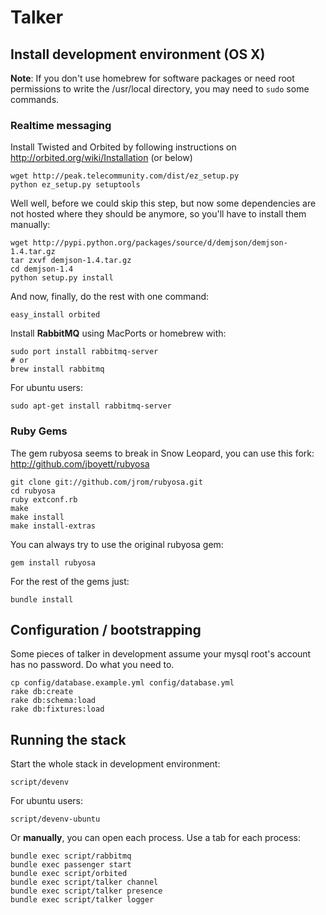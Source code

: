 # Talker

## Install development environment (OS X)

**Note**: If you don't use homebrew for software packages or need root permissions to write the /usr/local directory, you may need to `sudo` some commands.

### Realtime messaging

Install Twisted and Orbited by following instructions on http://orbited.org/wiki/Installation (or below)

    wget http://peak.telecommunity.com/dist/ez_setup.py
    python ez_setup.py setuptools

Well well, before we could skip this step, but now some dependencies are not hosted where they should be anymore, so you'll have to install them manually:

    wget http://pypi.python.org/packages/source/d/demjson/demjson-1.4.tar.gz
    tar zxvf demjson-1.4.tar.gz
    cd demjson-1.4
    python setup.py install

And now, finally, do the rest with one command:

    easy_install orbited

Install **RabbitMQ** using MacPorts or homebrew with:

    sudo port install rabbitmq-server
    # or
    brew install rabbitmq

For ubuntu users:

    sudo apt-get install rabbitmq-server

### Ruby Gems

The gem rubyosa seems to break in Snow Leopard, you can use this fork: http://github.com/jboyett/rubyosa

    git clone git://github.com/jrom/rubyosa.git
    cd rubyosa
    ruby extconf.rb
    make
    make install
    make install-extras

You can always try to use the original rubyosa gem:

    gem install rubyosa

For the rest of the gems just:

    bundle install

## Configuration / bootstrapping

Some pieces of talker in development assume your mysql root's account has no password. Do what you need to.

    cp config/database.example.yml config/database.yml
    rake db:create
    rake db:schema:load
    rake db:fixtures:load

## Running the stack

Start the whole stack in development environment:

    script/devenv

For ubuntu users:

    script/devenv-ubuntu

Or **manually**, you can open each process. Use a tab for each process:

    bundle exec script/rabbitmq
    bundle exec passenger start
    bundle exec script/orbited
    bundle exec script/talker channel
    bundle exec script/talker presence
    bundle exec script/talker logger

